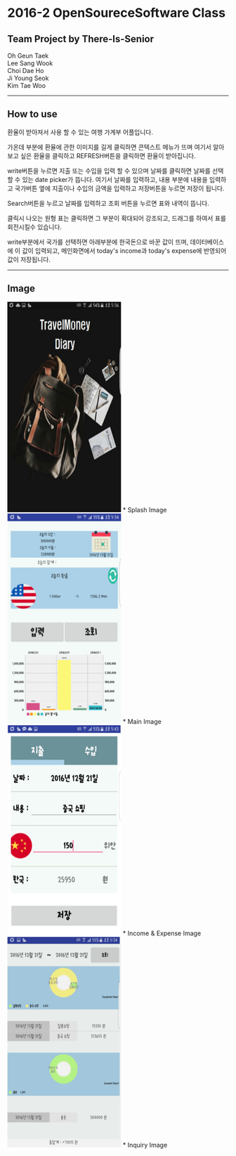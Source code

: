 # 2016-2 OpenSoureceSoftware Class

## Team Project by There-Is-Senior

Oh Geun Taek  
Lee Sang Wook  
Choi Dae Ho  
Ji Young Seok  
Kim Tae Woo  

--------------------------------


## How to use

환율이 받아져서 사용 할 수 있는 여행 가계부 어플입니다.

가온데 부분에 환율에 관한 이미지를 길게 클릭하면 콘텍스트 메뉴가 뜨며
여기서 알아보고 싶은 환율을 클릭하고 REFRESH버튼을 클릭하면 환율이 받아집니다.

write버튼을 누르면 지출 또는 수입을 입력 할 수 있으며 날짜를 클릭하면 날짜를 선택 할 수 있는 date picker가 뜹니다. 여기서 날짜를 입력하고, 내용 부분에 내용을 입력하고 국가버튼 옆에 지출이나 수입의 금액을 입력하고 저장버튼을 누르면 저장이 됩니다.

Search버튼을 누르고 날짜를 입력하고 조회 버튼을 누르면 표와 내역이 뜹니다.

클릭시 나오는 원형 표는 클릭하면 그 부분이 확대되어 강조되고, 드래그를 하여서 표를 회전시킬수 있습니다.

write부분에서 국가를 선택하면 아래부분에 한국돈으로 바꾼 값이 뜨며, 데이터베이스에 이 값이 입력되고, 메인화면에서 today's income과 today's expense에 반영되어 값이 저장됩니다.

---

## Image
<img src="/res/readme1.png" width="259" height="479">  
* Splash Image  
<img src="/res/readme2.png" width="259" height="479">
* Main Image  
<img src="/res/readme3.png" width="259" height="479">
* Income & Expense Image    
<img src="/res/readme4.png" width="259" height="479">
* Inquiry Image    
